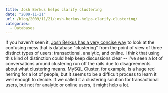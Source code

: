 ```yaml
---
title: Josh Berkus helps clarify clustering
date: "2009-11-21"
url: /blog/2009/11/21/josh-berkus-helps-clarify-clustering/
categories:
  - Databases
---
```

If you haven't seen it, [Josh Berkus has a very concise way][1] to look at the confusing mess that is database "clustering" from the point of view of three distinct types of users: transactional, analytic, and online. I think that using this kind of distinction could help keep discussions clear -- I've seen a lot of conversations around clustering run off the rails due to disagreements about what clustering means. MySQL Cluster, for example, is a huge red herring for a lot of people, but it seems to be a difficult process to learn it well enough to decide. If we called it a clustering solution for transactional users, but not for analytic or online users, it might help a lot.

 [1]: http://it.toolbox.comhttp://www.xaprb.com/blogs/database-soup/the-three-database-clustering-users-35473
